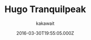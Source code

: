 ---
title: Hugo Tranquilpeak
github: https://github.com/kakawait/hugo-tranquilpeak-theme
demo: https://tranquilpeak.kakawait.com/
author: kakawait
ssg:
  - Hugo
cms:
  - Markdown
date: 2016-03-30T19:55:05.000Z
description: A gorgeous responsive theme for Hugo blog framework
draft: true
publish_date: '2016-03-30T19:55:05Z'
update_date: '2022-08-21T07:01:34Z'
github_star: 836
github_fork: 498
---
